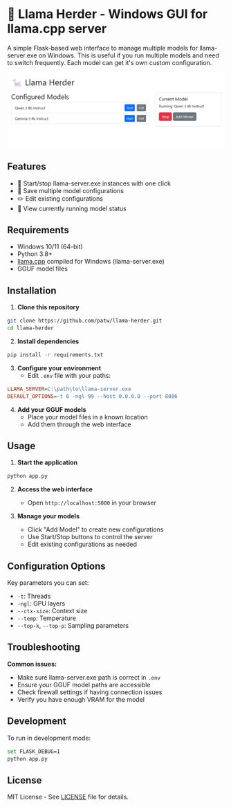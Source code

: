 # 🦙 Llama Herder - Windows GUI for llama.cpp server

A simple Flask-based web interface to manage multiple models for llama-server.exe on Windows.  This is useful if you run multiple models and need to switch frequently.  Each model can get it's own custom configuration.

![Screenshot](screenshot.png)

## Features

- 🚀 Start/stop llama-server.exe instances with one click
- 💾 Save multiple model configurations
- ✏️ Edit existing configurations
- 👀 View currently running model status

## Requirements

- Windows 10/11 (64-bit)
- Python 3.8+
- [llama.cpp](https://github.com/ggerganov/llama.cpp) compiled for Windows (llama-server.exe)
- GGUF model files

## Installation

1. **Clone this repository**
```bash
git clone https://github.com/patw/llama-herder.git
cd llama-herder
```

2. **Install dependencies**
```bash
pip install -r requirements.txt
```

3. **Configure your environment**
   - Edit `.env` file with your paths:
```ini
LLAMA_SERVER=C:\path\to\llama-server.exe
DEFAULT_OPTIONS=-t 6 -ngl 99 --host 0.0.0.0 --port 8086
```

4. **Add your GGUF models**
   - Place your model files in a known location
   - Add them through the web interface

## Usage

1. **Start the application**
```bash
python app.py
```

2. **Access the web interface**
   - Open `http://localhost:5000` in your browser

3. **Manage your models**
   - Click "Add Model" to create new configurations
   - Use Start/Stop buttons to control the server
   - Edit existing configurations as needed

## Configuration Options

Key parameters you can set:
- `-t`: Threads
- `-ngl`: GPU layers
- `--ctx-size`: Context size
- `--temp`: Temperature
- `--top-k`, `--top-p`: Sampling parameters

## Troubleshooting

**Common issues:**
- Make sure llama-server.exe path is correct in `.env`
- Ensure your GGUF model paths are accessible
- Check firewall settings if having connection issues
- Verify you have enough VRAM for the model

## Development

To run in development mode:
```bash
set FLASK_DEBUG=1
python app.py
```

## License

MIT License - See [LICENSE](LICENSE) file for details.

